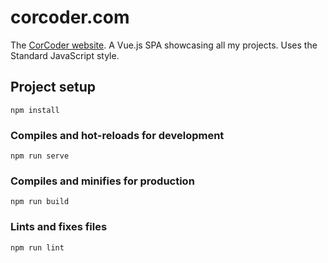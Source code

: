 # corcoder.com
The [CorCoder website](https://corcoder.com). A Vue.js SPA showcasing all my projects. Uses the Standard JavaScript style.

## Project setup
```
npm install
```

### Compiles and hot-reloads for development
```
npm run serve
```

### Compiles and minifies for production
```
npm run build
```

### Lints and fixes files
```
npm run lint
```